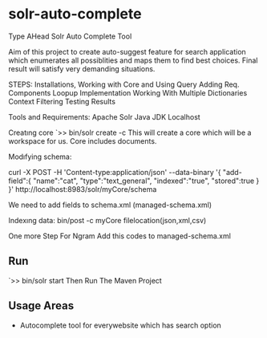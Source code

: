# solr-auto-complete
Type AHead Solr Auto Complete Tool

Aim of this project to create auto-suggest feature for search application which enumerates all possiblities and maps them to find best choices. Final result will satisfy very demanding situations. 

STEPS:
Installations, Working with Core and Using Query
Adding Req. Components
Loopup Implementation
Working With Multiple Dictionaries
Context Filtering
Testing Results

Tools and Requirements:
Apache Solr
Java JDK
Localhost

Creatıng core
`>> bin/solr create -c <core-name-here>
This will create a core which will be a workspace for us. Core includes documents.

Modıfying schema:

curl -X POST -H 'Content-type:application/json' --data-binary '{
"add-field":{
"name":"cat",
"type":"text_general",
"indexed":"true",
"stored":true }
}' http://localhost:8983/solr/myCore/schema

We need to add fields to schema.xml (managed-schema.xml)

Indexıng data:
bin/post -c myCore filelocation(json,xml,csv)

One more Step For Ngram Add this codes to managed-schema.xml

<field name="title_ngram" type="text_ngram" indexed="true" stored="true"/>
  <copyField source="Title" dest="title_ngram"/>

  <fieldType name="text_ngram" class="solr.TextField" positionIncrementGap="100">
	<analyzer type="index">
	<tokenizer class="solr.NGramTokenizerFactory" minGramSize="2" maxGramSize="10"/>
	<filter class="solr.LowerCaseFilterFactory"/>
	</analyzer>
		<analyzer type="query">
		<tokenizer class="solr.EdgeNGramTokenizerFactory" minGramSize="2" maxGramSize="10"/>
		<filter class="solr.LowerCaseFilterFactory"/>
	</analyzer>
  </fieldType>
  

## Run

`>> bin/solr start
Then Run The Maven Project



## Usage Areas

* Autocomplete tool for everywebsite which has search option
